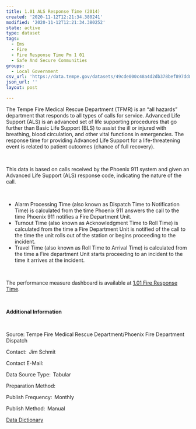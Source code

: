 ```yaml
---
title: 1.01 ALS Response Time (2014)
created: '2020-11-12T12:21:34.380241'
modified: '2020-11-12T12:21:34.380252'
state: active
type: dataset
tags:
  - Ems
  - Fire
  - Fire Response Time Pm 1 01
  - Safe And Secure Communities
groups:
  - Local Government
csv_url: 'https://data.tempe.gov/datasets/49cde000c48a4d2db378bef897dd8de2_0.csv'
json_url: ''
layout: post

---
```

<p>The Tempe Fire Medical Rescue Department (TFMR) is an “all hazards” department that responds to all types of calls for service. Advanced Life Support (ALS) is an advanced set of life supporting procedures that go further than Basic Life Support (BLS) to assist the ill or injured with breathing, blood circulation, and other vital functions in emergencies. The response time for providing Advanced Life Support for a life-threatening event is related to patient outcomes (chance of full recovery).</p><p><br /></p><p>This data is based on calls received by the Phoenix 911 system and given an Advanced Life Support (ALS) response code, indicating the nature of the call.</p><p><br /></p><p></p><ul><li>Alarm Processing Time (also known as Dispatch Time to Notification Time) is calculated from the time Phoenix 911 answers the call to the time Phoenix 911 notifies a Fire Department Unit.</li><li>Turnout Time (also known as Acknowledgment Time to Roll Time) is calculated from the time a Fire Department Unit is notified of the call to the time the unit rolls out of the station or begins proceeding to the incident.</li><li>Travel Time (also known as Roll Time to Arrival Time) is calculated from the time a Fire department Unit starts proceeding to an incident to the time it arrives at the incident.</li></ul><p></p><p><br /></p><p>The performance measure dashboard is available at <a href='https://safe-and-secure-communities-tempegov.hub.arcgis.com/pages/fire-response-time' rel='nofollow ugc' target='_blank'>1.01 Fire Response Time</a>. </p><p><br /></p><p><b>Additional Information </b></p><p><br /></p><p>Source: Tempe Fire Medical Rescue Department/Phoenix Fire Department Dispatch</p><p>Contact:  Jim Schmit</p><p>Contact E-Mail:  </p><p>Data Source Type:  Tabular</p><p>Preparation Method:  </p><p>Publish Frequency:  Monthly</p><p>Publish Method:  Manual</p><p><a href='https://gis.tempe.gov/design/data-dictionary/1.01%20Fire%20Response%20Time%20(detail)/' rel='nofollow ugc' target='_blank'>Data Dictionary</a> </p>

